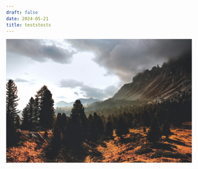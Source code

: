 ```yaml
---
draft: false
date: 2024-05-21
title: teststests
---
```



![](assets/media/pexels-eberhardgross-707344.jpg)
